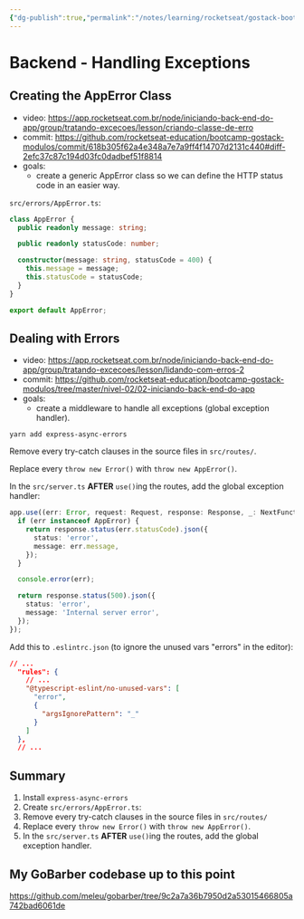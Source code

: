 ```yaml
---
{"dg-publish":true,"permalink":"/notes/learning/rocketseat/gostack-bootcamp/level-02/02-5-backend-handling-exceptions/","dgHomeLink":true,"dgPassFrontmatter":false}
---
```


# Backend - Handling Exceptions

## Creating the AppError Class

- video: <https://app.rocketseat.com.br/node/iniciando-back-end-do-app/group/tratando-excecoes/lesson/criando-classe-de-erro>
- commit: <https://github.com/rocketseat-education/bootcamp-gostack-modulos/commit/618b305f62a4e348a7e7a9ff4f14707d2131c440#diff-2efc37c87c194d03fc0dadbef51f8814>
- goals:
  - create a generic AppError class so we can define the HTTP status code in an easier way.

`src/errors/AppError.ts`:
```ts
class AppError {
  public readonly message: string;

  public readonly statusCode: number;

  constructor(message: string, statusCode = 400) {
    this.message = message;
    this.statusCode = statusCode;
  }
}

export default AppError;
```

## Dealing with Errors

- video: <https://app.rocketseat.com.br/node/iniciando-back-end-do-app/group/tratando-excecoes/lesson/lidando-com-erros-2>
- commit: <https://github.com/rocketseat-education/bootcamp-gostack-modulos/tree/master/nivel-02/02-iniciando-back-end-do-app>
- goals:
  - create a middleware to handle all exceptions (global exception handler).

```
yarn add express-async-errors
```

Remove every try-catch clauses in the source files in `src/routes/`.

Replace every `throw new Error()` with `throw new AppError()`.

In the `src/server.ts` **AFTER** `use()`ing the routes, add the global exception handler:
```ts
app.use((err: Error, request: Request, response: Response, _: NextFunction) => {
  if (err instanceof AppError) {
    return response.status(err.statusCode).json({
      status: 'error',
      message: err.message,
    });
  }

  console.error(err);

  return response.status(500).json({
    status: 'error',
    message: 'Internal server error',
  });
});
```

Add this to `.eslintrc.json` (to ignore the unused vars "errors" in the editor):
```json
// ...
  "rules": {
    // ...
    "@typescript-eslint/no-unused-vars": [
      "error",
      {
        "argsIgnorePattern": "_"
      }
    ]
  },
  // ...
```

## Summary

1. Install `express-async-errors`
2. Create `src/errors/AppError.ts`:
3. Remove every try-catch clauses in the source files in `src/routes/`
4. Replace every `throw new Error()` with `throw new AppError()`.
5. In the `src/server.ts` **AFTER** `use()`ing the routes, add the global exception handler.


## My GoBarber codebase up to this point

<https://github.com/meleu/gobarber/tree/9c2a7a36b7950d2a53015466805a742bad6061de>
